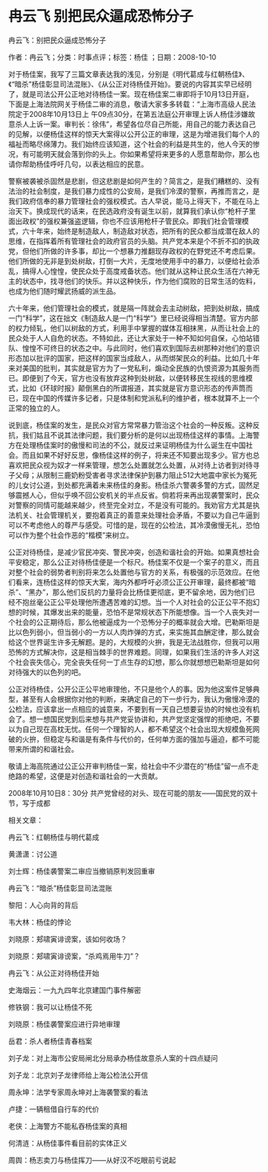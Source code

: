 # 冉云飞  别把民众逼成恐怖分子  
  
冉云飞：别把民众逼成恐怖分子  
作者：冉云飞；分类：时事点评；标签：杨佳 ；日期：2008-10-10  
对于杨佳案，我写了三篇文章表达我的浅见，分别是《明代葛成与红朝杨佳》、《“暗杀”杨佳彰显司法混账》、《从公正对待杨佳开始》。要说的内容其实早已经明了，就是司法公开公正地对待杨佳一案。现在杨佳案二审即将于10月13日开庭，下面是上海法院网关于杨佳二审的消息，敬请大家多多转载：“上海市高级人民法院定于2008年10月13日上 午09点30分，在第五法庭公开审理上诉人杨佳涉嫌故意杀人上诉一案。审判长：徐伟”，希望各位尽自己所能，用自己的能力表达自己的见解，以便杨佳这样的惊天大案得以公开公正的审理，这是为增进我们每个人的福祉而略尽绵薄力。我们始终应该知道，这个社会的利益是共生的，他人今天的惨况，有可能明天就会落到你的头上。你如果希望将来更多的人愿意帮助你，那么也请你帮助杨佳呼吁几句，以表达相应的民意。  
警察被袭被杀固然是悲剧，但这悲剧是如何产生的？简言之，是我们糟糕的、没有法治的社会制度，是我们暴力成性的公安局，是我们冷漠的警察，再推而言之，是我们政府信奉的暴力管理社会的强权模式。古人早说，能马上得天下，不能在马上治天下。换成现代的话来，在民选政府没有诞生以前，就算我们承认你“枪杆子里面出政权”的强权兼强盗逻辑，你也不应该用枪杆子管民众。即我们社会管理模式，六十年来，始终是制造敌人，制造敌对状态，把所有的民众都当成潜在敌人的思维，在指挥着所有管理社会的政府官员的头脑。共产党本来是个不折不扣的执政党，但他们所做的许多事，却比一个想暴力推翻现存政权的在野党还不考虑后果。他们所做的无非是到处树敌，打倒一大片，无度地使用手中的暴力，以便给社会添乱，搞得人心惶惶，使民众处于高度戒备状态。他们就从这种让民众生活在六神无主的状态中，找寻他们的快乐。并以这种快乐，作为他们腐败的日常生活的佐料，也成为他们随时耀武扬威的派生品。  
六十年来，他们管理社会的模式，就是隔一阵就会去主动树敌，把到处树敌，搞成一门“科学”，这在拙文《制造敌人是一门“科学”》里已经说得相当清楚。官方内部的权力倾轧，他们以树敌的方式，利用手中掌握的媒体互相抹黑，从而让社会上的民众处于人人自危的状态。不特如此，还让大家处于一种不知如何自保，心怕站错队、惶惶不可终日的状态之中。与此同时，他们喜欢到国际去树那种对他们的意识形态加以批评的国家，把这样的国家当成敌人，从而绑架民众的利益。比如几十年来对美国的批判，其实就是官方为了一党私利，煽动全民族的仇恨资源为其服务而已。即便到了今天，官方也没有放弃这种到处树敌，以便转移民生视线的思维模式，比如《环球时报》颠倒黑白的所谓报道，其实就是官方意识形态的传声筒而已，现在中国的传媒许多记者，只是体制和党派私利的维护者，根本就算不上一个正常的独立的人。  
说到底，杨佳案的发生，是民众对官方常常暴力管治这个社会的一种反叛。这种反抗，我们姑且不说其法律问题，我们要分析的是何以出现杨佳这样的事情。上海警方在处理杨佳案时的傲慢和司法的不公，就反过来证明杨佳为什么诞生在中国社会。而且如果不好好反思，像杨佳这样的例子，将来还不知要出现多少。官方也总喜欢把民众视为奴才一样来管理，想怎么处置就怎么处置，从对待上访者到对待寻子父母；从限制三鹿奶粉受害者寻求法律保护到暴力阻止512大地震中家长为冤死的儿女讨公道，到处都充满着未来杨佳的身影。杨佳杀六警袭多警的方式，固然足够震撼人心，但似乎唤不回公安机关的半点反省。倘若将来再出现袭警案时，民众对警察的同情可能越来越少，终至完全对立，不是没有可能的。我劝官方尤其是执法机关、社会管理机关，要抱着真正的善意来处理社会矛盾，不要以为自己牛逼到可以不考虑他人的尊严与感受。可惜的是，现在的公检法，其冷漠傲慢无礼，恐怕可以作为整个社会作恶的“楷模”来树立。  
公正对待杨佳，是减少官民冲突、警民冲突，创造和谐社会的开始。如果真想社会平安稳定，那么公正对待杨佳便是一个标尺。杨佳案不仅是一个案子的意义，而且对整个社会的弱势者判别将来怎么处置他与官方的关系，有极强的示范效应。在他们看来，连杨佳这样的惊天大案，海内外都呼吁必须公正公开审理，最终都被“暗杀”、“黑办”，那么他们反抗的力量将会比杨佳更彻底，更不留余地，因为他们已经不抱丝毫公正公平处理他所遭遇苦难的幻想。当一个人对社会的公正公平不抱幻想的时候，其爆发出来的能量，恐怕不是常规状态下所能想像。当一个人丧失对一个社会的公正期待后，那么他被逼成为一个恐怖分子的概率就会大增。巴勒斯坦是比以色列弱小，但当弱小的一方以人肉炸弹的方式，来实施其血酬定律，那么就会给这个世界诞生许多无解题。是的，大规模的火拚，我是无法战胜你，但我可以用恐怖的方式解决你，这是相当棘手的世界难题。同理，如果我们生活的许多人对这个社会丧失信心，完全丧失任何一丁点生存的幻想，那么你就想想巴勒斯坦是如何对待强大的以色列的吧。  
公正对待杨佳，公开公正公平地审理他，不只是他个人的事。因为他这案件足够典型，甚至有人会根据你对他的判断，来确定自己的下一步行为，我认为傲慢冷漠的公检法，应该拿出一点相应的诚意来，不要到有一天自己想要妥协的时候也没有机会了。想一想国民党到后来想与共产党妥协讲和，共产党坚定强悍的拒绝吧，不要以为自己现在高枕无忧。任何一个理智的人，都不希望这个社会出现大规模鱼死网破的火拚，但稳定与和谐是有条件与代价的，任何单方面的强加与逼迫，都不可能带来所谓的和谐社会。  
敬请上海高院通过公正公开审判杨佳一案，给社会中不少潜在的“杨佳”留一点不走绝路的希望，这便是对创造和谐社会的一大贡献。  
2008年10月10日8：30分 共产党曾经的对头、现在可能的朋友——国民党的双十节，写于成都  
  
相关文章：  
冉云飞：红朝杨佳与明代葛成  
黄潇潇：讨公道  
刘士辉：杨佳袭警案二审应当撤销原判发回重审  
冉云飞：“暗杀”杨佳彰显司法混账  
黎阳：人心向背的背后  
韦大林：杨佳的悖论  
刘晓原：郏啸寅诽谤案，该如何收场？  
刘晓原：郏啸寅诽谤案，“杀鸡焉用牛刀”？  
冉云飞：从公正对待杨佳开始  
史海烟云：一九九四年北京建国门事件解密  
修铁钢：我可以让杨佳不死  
刘晓原：杨佳袭警案应进行异地审理  
岳君：杀人者杨佳青春档案  
刘子龙：对上海市公安局闸北分局承办杨佳故意杀人案的十四点疑问  
刘子龙：北京刘子龙律师给上海公检法公开信  
周永坤：法学专家周永坤对上海袭警案的看法  
卢捷：一辆租借自行车的代价  
老侠：上海警方不能私吞杨佳案的真相  
何清涟：从杨佳事件看目前的实体正义  
周舆：杨志卖刀与杨佳挥刀——从好汉不吃眼前亏说起